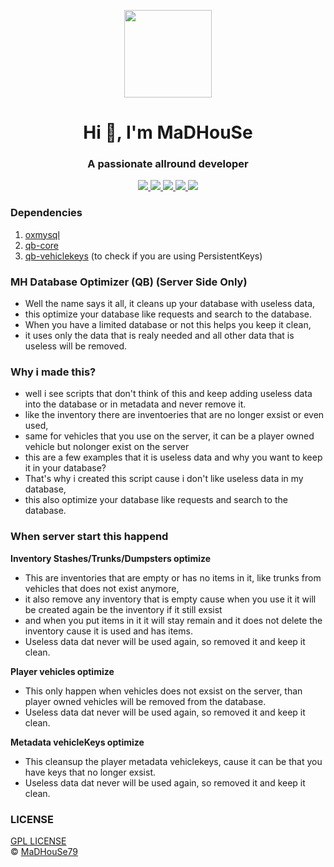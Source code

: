 <p align="center">
    <img width="140" src="https://icons.iconarchive.com/icons/iconarchive/red-orb-alphabet/128/Letter-M-icon.png" />  
    <h1 align="center">Hi 👋, I'm MaDHouSe</h1>
    <h3 align="center">A passionate allround developer </h3>    
</p>

<p align="center">
    <a href="https://github.com/MaDHouSe79/mh-deliveryjobs/issues">
        <img src="https://img.shields.io/github/issues/MaDHouSe79/mh-deliveryjobs"/> 
    </a>
    <a href="https://github.com/MaDHouSe79/mh-deliveryjobs/watchers">
        <img src="https://img.shields.io/github/watchers/MaDHouSe79/mh-deliveryjobs"/> 
    </a> 
    <a href="https://github.com/MaDHouSe79/mh-deliveryjobs/network/members">
        <img src="https://img.shields.io/github/forks/MaDHouSe79/mh-deliveryjobs"/> 
    </a>  
    <a href="https://github.com/MaDHouSe79/mh-deliveryjobs/stargazers">
        <img src="https://img.shields.io/github/stars/MaDHouSe79/mh-deliveryjobs?color=white"/> 
    </a>
    <a href="https://github.com/MaDHouSe79/mh-deliveryjobs/blob/main/LICENSE">
        <img src="https://img.shields.io/github/license/MaDHouSe79/mh-deliveryjobs?color=black"/> 
    </a>      
</p>

### Dependencies
1. [oxmysql](https://github.com/overextended/oxmysql/releases)
2. [qb-core](https://github.com/qbcore-framework/qb-core)
2. [qb-vehiclekeys](https://github.com/qbcore-framework/qb-vehiclekeys) (to check if you are using PersistentKeys)

### MH Database Optimizer (QB) (Server Side Only)
- Well the name says it all, it cleans up your database with useless data,
- this optimize your database like requests and search to the database.
- When you have a limited database or not this helps you keep it clean,
- it uses only the data that is realy needed and all other data that is useless will be removed.

### Why i made this?
- well i see scripts that don't think of this and keep adding useless data into the database or in metadata and never remove it.
- like the inventory there are inventoeries that are no longer exsist or even used,
- same for vehicles that you use on the server, it can be a player owned vehicle but nolonger exist on the server
- this are a few examples that it is useless data and why you want to keep it in your database?
- That's why i created this script cause i don't like useless data in my database,
- this also optimize your database like requests and search to the database.

### When server start this happend
**Inventory Stashes/Trunks/Dumpsters optimize**
- This are inventories that are empty or has no items in it, like trunks from vehicles that does not exist anymore,
- it also remove any inventory that is empty cause when you use it it will be created again be the inventory if it still exsist
- and when you put items in it it will stay remain and it does not delete the inventory cause it is used and has items.
- Useless data dat never will be used again, so removed it and keep it clean.

**Player vehicles optimize**
- This only happen when vehicles does not exsist on the server, than player owned vehicles will be removed from the database.
- Useless data dat never will be used again, so removed it and keep it clean.

**Metadata vehicleKeys optimize**
- This cleansup the player metadata vehiclekeys, cause it can be that you have keys that no longer exsist.
- Useless data dat never will be used again, so removed it and keep it clean.

### LICENSE
[GPL LICENSE](./LICENSE)<br />
&copy; [MaDHouSe79](https://www.youtube.com/@MaDHouSe79)